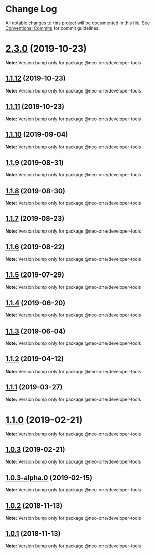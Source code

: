 # Change Log

All notable changes to this project will be documented in this file.
See [Conventional Commits](https://conventionalcommits.org) for commit guidelines.

# [2.3.0](https://github.com/neo-one-suite/neo-one/compare/@neo-one/developer-tools@1.1.12...@neo-one/developer-tools@2.3.0) (2019-10-23)

**Note:** Version bump only for package @neo-one/developer-tools





## [1.1.12](https://github.com/neo-one-suite/neo-one/compare/@neo-one/developer-tools@1.1.11...@neo-one/developer-tools@1.1.12) (2019-10-23)

**Note:** Version bump only for package @neo-one/developer-tools





## [1.1.11](https://github.com/neo-one-suite/neo-one/compare/@neo-one/developer-tools@1.1.10...@neo-one/developer-tools@1.1.11) (2019-10-23)

**Note:** Version bump only for package @neo-one/developer-tools





## [1.1.10](https://github.com/neo-one-suite/neo-one/compare/@neo-one/developer-tools@1.1.9...@neo-one/developer-tools@1.1.10) (2019-09-04)

**Note:** Version bump only for package @neo-one/developer-tools





## [1.1.9](https://github.com/neo-one-suite/neo-one/compare/@neo-one/developer-tools@1.1.8...@neo-one/developer-tools@1.1.9) (2019-08-31)

**Note:** Version bump only for package @neo-one/developer-tools





## [1.1.8](https://github.com/neo-one-suite/neo-one/compare/@neo-one/developer-tools@1.1.7...@neo-one/developer-tools@1.1.8) (2019-08-30)

**Note:** Version bump only for package @neo-one/developer-tools





## [1.1.7](https://github.com/neo-one-suite/neo-one/compare/@neo-one/developer-tools@1.1.6...@neo-one/developer-tools@1.1.7) (2019-08-23)

**Note:** Version bump only for package @neo-one/developer-tools





## [1.1.6](https://github.com/neo-one-suite/neo-one/compare/@neo-one/developer-tools@1.1.5...@neo-one/developer-tools@1.1.6) (2019-08-22)

**Note:** Version bump only for package @neo-one/developer-tools





## [1.1.5](https://github.com/neo-one-suite/neo-one/compare/@neo-one/developer-tools@1.1.4...@neo-one/developer-tools@1.1.5) (2019-07-29)

**Note:** Version bump only for package @neo-one/developer-tools





## [1.1.4](https://github.com/neo-one-suite/neo-one/compare/@neo-one/developer-tools@1.1.3...@neo-one/developer-tools@1.1.4) (2019-06-20)

**Note:** Version bump only for package @neo-one/developer-tools





## [1.1.3](https://github.com/neo-one-suite/neo-one/compare/@neo-one/developer-tools@1.1.2...@neo-one/developer-tools@1.1.3) (2019-06-04)

**Note:** Version bump only for package @neo-one/developer-tools





## [1.1.2](https://github.com/neo-one-suite/neo-one/compare/@neo-one/developer-tools@1.1.1...@neo-one/developer-tools@1.1.2) (2019-04-12)

**Note:** Version bump only for package @neo-one/developer-tools





## [1.1.1](https://github.com/neo-one-suite/neo-one/compare/@neo-one/developer-tools@1.1.0...@neo-one/developer-tools@1.1.1) (2019-03-27)

**Note:** Version bump only for package @neo-one/developer-tools





# [1.1.0](https://github.com/neo-one-suite/neo-one/compare/@neo-one/developer-tools@1.0.3...@neo-one/developer-tools@1.1.0) (2019-02-21)

**Note:** Version bump only for package @neo-one/developer-tools





## [1.0.3](https://github.com/neo-one-suite/neo-one/compare/@neo-one/developer-tools@1.0.3-alpha.0...@neo-one/developer-tools@1.0.3) (2019-02-21)

**Note:** Version bump only for package @neo-one/developer-tools





## [1.0.3-alpha.0](https://github.com/neo-one-suite/neo-one/compare/@neo-one/developer-tools@1.0.2...@neo-one/developer-tools@1.0.3-alpha.0) (2019-02-15)

**Note:** Version bump only for package @neo-one/developer-tools





## [1.0.2](https://github.com/neo-one-suite/neo-one/compare/@neo-one/developer-tools@1.0.1...@neo-one/developer-tools@1.0.2) (2018-11-13)

**Note:** Version bump only for package @neo-one/developer-tools





## [1.0.1](https://github.com/neo-one-suite/neo-one/compare/@neo-one/developer-tools@1.0.0...@neo-one/developer-tools@1.0.1) (2018-11-13)

**Note:** Version bump only for package @neo-one/developer-tools
